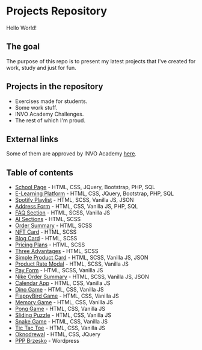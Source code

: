 # Projects Repository

Hello World!

## The goal

The purpose of this repo is to present my latest projects that I've created for work, study and just for fun.

## Projects in the repository

- Exercises made for students.
- Some work stuff.
- INVO Academy Challenges.
- The rest of which I'm proud.

## External links

Some of them are approved by INVO Academy [here](https://platform.invo.academy/portfolio/WregKZWu78NsH6qOM55v76314yW2).

## Table of contents

- [School Page](https://zstib.edu.pl) - HTML, CSS, JQuery, Bootstrap, PHP, SQL
- [E-Learning Platform](https://zstib.edu.pl/elearning) - HTML, CSS, JQuery, Bootstrap, PHP, SQL
- [Spotify Playlist](https://vnowacki.github.io/spotifyplaylist) - HTML, SCSS, Vanilla JS, JSON
- [Address Form](https://vnowacki.000webhostapp.com/addressform) - HTML, CSS, Vanilla JS, PHP, SQL
- [FAQ Section](https://vnowacki.github.io/faqsection) - HTML, SCSS, Vanilla JS
- [AI Sections](https://vnowacki.github.io/aisections) - HTML, SCSS
- [Order Summary](https://vnowacki.github.io/ordersummary) - HTML, SCSS
- [NFT Card](https://vnowacki.github.io/nftcard) - HTML, SCSS
- [Blog Card](https://vnowacki.github.io/blogcard) - HTML, SCSS
- [Pricing Plans](https://vnowacki.github.io/pricingplans) - HTML, SCSS
- [Three Advantages](https://vnowacki.github.io/threeadvantages) - HTML, SCSS
- [Simple Product Card](https://vnowacki.github.io/simpleproductcard) - HTML, SCSS, Vanilla JS, JSON
- [Product Rate Modal](https://vnowacki.github.io/productratemodal) - HTML, SCSS, Vanilla JS
- [Pay Form](https://vnowacki.github.io/payform) - HTML, SCSS, Vanilla JS
- [Nike Order Summary](https://vnowacki.github.io/nikeordersummary) - HTML, SCSS, Vanilla JS, JSON
- [Calendar App](https://vnowacki.github.io/calendarApp) - HTML, CSS, Vanilla JS
- [Dino Game](https://vnowacki.github.io/dinoGame) - HTML, CSS, Vanilla JS
- [FlappyBird Game](https://vnowacki.github.io/flappyBird) - HTML, CSS, Vanilla JS
- [Memory Game](https://vnowacki.github.io/memoryGame) - HTML, CSS, Vanilla JS
- [Pong Game](https://vnowacki.github.io/pongGame) - HTML, CSS, Vanilla JS
- [Sliding Puzzle](https://vnowacki.github.io/slidingPuzzle) - HTML, CSS, Vanilla JS
- [Snake Game](https://vnowacki.github.io/snakeGame) - HTML, CSS, Vanilla JS
- [Tic Tac Toe](https://vnowacki.github.io/tictactoeGame) - HTML, CSS, Vanilla JS
- [Oknodrewal](http://www.oknodrewal.pl) - HTML, CSS, JQuery
- [PPP Brzesko](http://pppbrzesko.pl) - Wordpress
